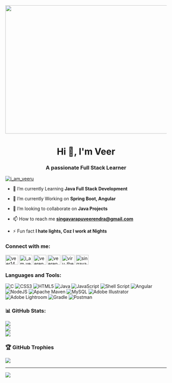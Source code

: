 <img src="https://miro.medium.com/max/1400/1*KlNlGjWBb0mScNgnX9Uxjw.gif" align="center" height="400" width="1000" />
  

<h1 align="center">Hi 👋, I'm Veer</h1>
<h3 align="center">A passionate Full Stack Learner</h3>


<p align="left"> <a href="https://twitter.com/i_am_veeru" target="blank"><img src="https://img.shields.io/twitter/follow/i_am_veeru?logo=twitter&style=for-the-badge" alt="i_am_veeru" /></a> </p>

- 🔭 I’m currently Learning **Java Full Stack Development**

- 🌱 I’m currently Working on **Spring Boot, Angular**

- 👯 I’m looking to collaborate on **Java Projects**

- 📫 How to reach me **singavarapuveerendra@gmail.com**

- ⚡ Fun fact **I hate lights, Coz I work at Nights**

<h3 align="left">Connect with me:</h3>
<p align="left">
<a href="https://dev.to/veer1498" target="blank"><img align="center" src="https://raw.githubusercontent.com/rahuldkjain/github-profile-readme-generator/master/src/images/icons/Social/devto.svg" alt="veer1498" height="30" width="40" /></a>
<a href="https://twitter.com/i_am_veeru" target="blank"><img align="center" src="https://raw.githubusercontent.com/rahuldkjain/github-profile-readme-generator/master/src/images/icons/Social/twitter.svg" alt="i_am_veeru" height="30" width="40" /></a>
<a href="https://linkedin.com/in/veerendra-singavarapu-b70787b3" target="blank"><img align="center" src="https://raw.githubusercontent.com/rahuldkjain/github-profile-readme-generator/master/src/images/icons/Social/linked-in-alt.svg" alt="veerendra-singavarapu-b70787b3" height="30" width="40" /></a>
<a href="https://fb.com/veerendra.singavarapu" target="blank"><img align="center" src="https://raw.githubusercontent.com/rahuldkjain/github-profile-readme-generator/master/src/images/icons/Social/facebook.svg" alt="veerendra.singavarapu" height="30" width="40" /></a>
<a href="https://instagram.com/viru_the_rex" target="blank"><img align="center" src="https://raw.githubusercontent.com/rahuldkjain/github-profile-readme-generator/master/src/images/icons/Social/instagram.svg" alt="viru_the_rex" height="30" width="40" /></a>
<a href="https://www.hackerrank.com/singavarapuveer1" target="blank"><img align="center" src="https://raw.githubusercontent.com/rahuldkjain/github-profile-readme-generator/master/src/images/icons/Social/hackerrank.svg" alt="singavarapuveer1" height="30" width="40" /></a>
</p>

<h3 align="left">Languages and Tools:</h3>

![C](https://img.shields.io/badge/c-%2300599C.svg?style=plastic&logo=c&logoColor=white) ![CSS3](https://img.shields.io/badge/css3-%231572B6.svg?style=plastic&logo=css3&logoColor=white) ![HTML5](https://img.shields.io/badge/html5-%23E34F26.svg?style=plastic&logo=html5&logoColor=white) ![Java](https://img.shields.io/badge/java-%23ED8B00.svg?style=plastic&logo=java&logoColor=white) ![JavaScript](https://img.shields.io/badge/javascript-%23323330.svg?style=plastic&logo=javascript&logoColor=%23F7DF1E) ![Shell Script](https://img.shields.io/badge/shell_script-%23121011.svg?style=plastic&logo=gnu-bash&logoColor=white) ![Angular](https://img.shields.io/badge/angular-%23DD0031.svg?style=plastic&logo=angular&logoColor=white) ![NodeJS](https://img.shields.io/badge/node.js-6DA55F?style=plastic&logo=node.js&logoColor=white) ![Apache Maven](https://img.shields.io/badge/Apache%20Maven-C71A36?style=plastic&logo=Apache%20Maven&logoColor=white) ![MySQL](https://img.shields.io/badge/mysql-%2300f.svg?style=plastic&logo=mysql&logoColor=white) ![Adobe Illustrator](https://img.shields.io/badge/adobeillustrator-%23FF9A00.svg?style=plastic&logo=adobeillustrator&logoColor=white) ![Adobe Lightroom](https://img.shields.io/badge/Adobe%20Lightroom-31A8FF.svg?style=plastic&logo=Adobe%20Lightroom&logoColor=white) ![Gradle](https://img.shields.io/badge/Gradle-02303A.svg?style=plastic&logo=Gradle&logoColor=white) ![Postman](https://img.shields.io/badge/Postman-FF6C37?style=plastic&logo=postman&logoColor=white)
<h3 align="left">📊 GitHub Stats:</h3>

![](https://github-readme-stats.vercel.app/api?username=Veer1498&theme=chartreuse-dark&hide_border=false&include_all_commits=true&count_private=false)<br/>
![](https://github-readme-streak-stats.herokuapp.com/?user=Veer1498&theme=chartreuse-dark&hide_border=false)<br/>
![](https://github-readme-stats.vercel.app/api/top-langs/?username=Veer1498&theme=chartreuse-dark&hide_border=false&include_all_commits=true&count_private=false&layout=compact)
<h3 align="left">🏆 GitHub Trophies</h3>

![](https://github-profile-trophy.vercel.app/?username=Veer1498&theme=radical&no-frame=false&no-bg=true&margin-w=4)

<!-- 
![](https://github-readme-stats.vercel.app/api?username=Veer1498&theme=chartreuse-dark&hide_border=false&include_all_commits=true&count_private=false)<br/>
![](https://github-readme-streak-stats.herokuapp.com/?user=Veer1498&theme=chartreuse-dark&hide_border=false)<br/>
![](https://github-readme-stats.vercel.app/api/top-langs/?username=Veer1498&theme=chartreuse-dark&hide_border=false&include_all_commits=true&count_private=false&layout=compact)
 -->
---
[![](https://visitcount.itsvg.in/api?id=Veer1498&icon=0&color=0)](https://visitcount.itsvg.in)
